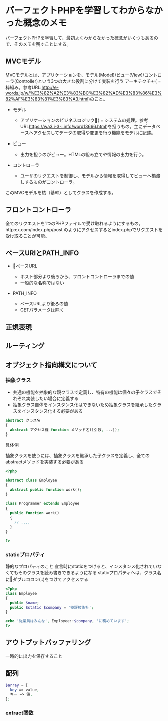 # パーフェクトPHPを学習してわからなかった概念のメモ

パーフェクトPHPを学習して、最初よくわからなかった概念がいくつもあるので、そのメモを残すことにする。

## MVCモデル

MVCモデルとは、アプリケーションを、モデル(Model)/ビュー(View)/コントローラ(Controller)という3つの大きな役割に分けて実装を行う
アーキテクチャ( = 枠組み。参考URL:<http://e-words.jp/w/%E3%82%A2%E3%83%BC%E3%82%AD%E3%83%86%E3%82%AF%E3%83%81%E3%83%A3.html>)のこと。

* モデル
  * アプリケーションのビジネスロジック( = システムの処理。参考URL<https://wa3.i-3-i.info/word13666.html>)を担うもの。主にデータベースへアクセスしてデータの取得や変更を行う機能をモデルに記述。

* ビュー
  * 出力を担うのがビュー。HTMLの組み立てや情報の出力を行う。

* コントローラ
  * ユーザのリクエストを制御し、モデルから情報を取得してビューへ橋渡しするものがコントローラ。

このMVCモデルを核（基幹）としてクラスを作成する。

## フロントコントローラ

全てのリクエストを1つのPHPファイルで受け取れるようにするもの。http:ex.com/index.php/post のようにアクセスするとindex.phpでリクエストを受け取ることが可能。

## ベースURlとPATH_INFO

* ベースURL
  * ホスト部分より後ろから、フロントコントローラまでの値
  * 一般的な名称ではない

* PATH_INFO
  * ベースURLより後ろの値
  * GETパラメータは除く

## 正規表現

## ルーティング

## オブジェクト指向構文について

### 抽象クラス

* 共通の機能を抽象的な親クラスで定義し、特有の機能は個々の子クラスでそれぞれ実装したい場合に定義する
* 抽象クラス自体をインスタンス化はできないため抽象クラスを継承したクラスをインスタンス化する必要がある

```PHP
abstract クラス名
{
  abstract アクセス権 function メソッド名([引数, ...]);
}
```

具体例

抽象クラスを使うには、抽象クラスを継承した子クラスを定義し、全てのabstractメソッドを実装する必要がある

```PHP
<?php

abstract class Employee
{
  abstract public function work();
}

class Programmer extends Employee
{
  public function work()
  {
    // ....
  }
}

?>
```

### staticプロパティ

静的なプロパティのこと
宣言時にstaticをつけると、インスタンス化されていなくてもそのクラスを読み書きできるようになる
staticプロパティへは、クラス名にダブルコロン(::)をつけてアクセスする

```PHP
<?php
class Employee
{
  public $name;
  public $static $company = '技評技術社';
}

echo '従業員はみんな', Employee::$company, 'に務めています';
?>
```

## アウトプットバッファリング

一時的に出力を保存すること

## 配列

```PHP
$array = [
  key => value,
  キー => 値,
];

```

### extract関数


